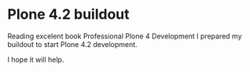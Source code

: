 Plone 4.2 buildout
==================

Reading excelent book Professional Plone 4 Development I prepared my buildout to start Plone 4.2 development.

I hope it will help.
